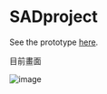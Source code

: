 # SADproject

See the prototype [here](https://www.figma.com/file/iK8R0LcVT7Mw7beRKZHCDj/SAD-basketball-dataCollection?node-id=35%3A0).


目前畫面

![image](https://user-images.githubusercontent.com/43054425/167264476-b2322bf2-14c2-4ed9-a662-2d209df2de07.png)
